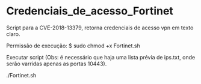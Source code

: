 # Credenciais_de_acesso_Fortinet

Script para a CVE-2018-13379, retorna credenciais de acesso vpn em texto claro.

Permissão de execução:
$ sudo chmod +x Fortinet.sh

Executar script (Obs: é necessário que haja uma lista prévia de ips.txt, onde serão varridas apenas as portas 10443).

./Fortinet.sh
